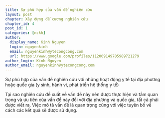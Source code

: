 ```yaml
---
title: Sự phù hợp của vấn đề nghiên cứu
layout: post
chapter: Xây dựng đề cương nghiên cứu
chapter_id: 4
post_id: 1
categories: [nckh]
author:
  display_name: Kinh Nguyen
  login: nguyenkinh
  email: nguyenkinh@ytecongcong.com
  url: https://www.google.com/profiles/112009149785989721279
author_login: Kinh Nguyen
author_email: nguyenkinh@ytecongcong.com
---
```


Sự phù hợp của vấn đề nghiên cứu với những hoạt động y tế tại địa phương hoặc quốc gia (y sinh, hành vi, phát triển hệ thống y tế)

Tại sao nghiên cứu đề xuất về vấn đề này nên được thực hiện và tầm quan trọng và ưu tiên của vấn đề này đối với địa phương và quốc gia, tất cả phải được viết ra. Việc mô tả vấn đề là quan trọng cùng với việc tuyên bố về cách các kết quả sẽ được sử dụng.